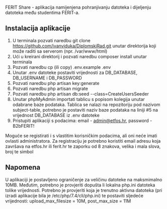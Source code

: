 FERIT Share - aplikacija namijenjena pohranjivanju datoteka i dijeljenju datoteka među studentima FERIT-a.

## Instalacija aplikacije
1. U terminala pozvati naredbu git clone https://github.com/ivanviduka/DiplomskiRad.git unutar direktorija koji može raditi sa serverom (npr. /var/www/html)
2. Ući u kreirani direktorij i pozvati naredbu composer install unutar terminala
3. Pozvati naredbu cp (ili copy) .env.example .env
4. Unutar .env datoteke postaviti vrijednosti za DB_DATABASE, DB_USERNAME i DB_PASSWORD
5. Pozvati naredbu php artisan key:generate
6. Pozvati naredbu php artisan migrate
7. Pozvati naredbu php artisan db:seed --class=CreateUsersSeeder
8. Unutar phpMyAdmin importati tablicu s popisom kolegija unutar odabrane baze podataka. Tablica se nalazi na repozitoriju pod nazivom subject-table, potrebno je postaviti naziv baze podataka na liniji #5 na vrijednost DB_DATABASE iz .env datoteke
9. Pristupiti aplikaciji s podacima: email - admin@etfos.hr, password -  B2bFERIT!

Moguće se registirati i s vlastitim korisničkim podacima, ali oni neće imati ovlasti administratora.
Za registraciju je potrebno koristiti email adresu koja završava na etfos.hr ili ferit.hr te zaporku od 8 znakova, velika i mala slova, broj te simbol

## Napomena
U aplikaciji je postavljeno ograničenje za veličinu datoteke na maksmimalno 10MB. Međutim, potrebno je provjeriti dopušta li lokalna php.ini datoteka tolike vrijednosti. Potrebno je provjeriti koja je trenutno aktivna datoteka (pri izradi aplikacije bila je /etc/php/7.4/cli/php.ini) te postaviti sljedeće vrijednosti: upload_max_filesize = 10M, post_max_size = 11M

